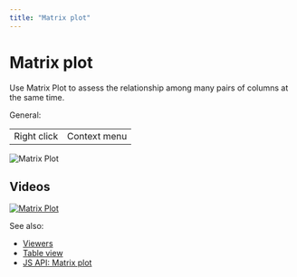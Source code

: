 ```yaml
---
title: "Matrix plot"
---
```

<!-- SUBTITLE: -->

# Matrix plot

Use Matrix Plot to assess the relationship among many pairs of columns at the same time.

General:

|             |              |
|-------------|--------------|
| Right click | Context menu |

![Matrix Plot](../../uploads/viewers/matrix-plot.png "Matrix Plot")

## Videos

[![Matrix Plot](../../uploads/youtube/visualizations2.png "Open on Youtube")](https://www.youtube.com/watch?v=7MBXWzdC0-I&t=1653s)

See also:

* [Viewers](../viewers.md)
* [Table view](../../datagrok/table-view.md)
* [JS API: Matrix plot](https://public.datagrok.ai/js/samples/ui/viewers/types/matrix-plot)
